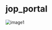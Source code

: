 # jop_portal

![image1](https://user-images.githubusercontent.com/86444228/182597692-47e4380c-c1e6-42ed-bfaa-7af74ae9fe99.jpeg)
